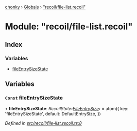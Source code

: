 [chonky](../README.md) › [Globals](../globals.md) › ["recoil/file-list.recoil"](_recoil_file_list_recoil_.md)

# Module: "recoil/file-list.recoil"

## Index

### Variables

* [fileEntrySizeState](_recoil_file_list_recoil_.md#const-fileentrysizestate)

## Variables

### `Const` fileEntrySizeState

• **fileEntrySizeState**: *RecoilState‹[FileEntrySize](../interfaces/_types_file_list_view_types_.fileentrysize.md)›* = atom<FileEntrySize>({
    key: 'fileEntrySizeState',
    default: DefaultEntrySize,
})

*Defined in [src/recoil/file-list.recoil.ts:8](https://github.com/TimboKZ/Chonky/blob/2de2c80/src/recoil/file-list.recoil.ts#L8)*
